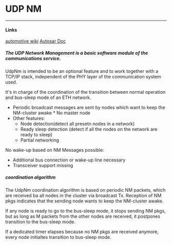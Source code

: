 # UDP NM
- - -
#### Links
[automotive wiki](https://automotive.wiki/index.php/UDP_Network_Management)
[Autosar Doc](https://www.autosar.org/fileadmin/files/standards/classic/4-3/software-architecture/communication-stack/standard/AUTOSAR_SWS_UDPNetworkManagement.pdf)

##### The UDP Network Management is a basic software module of the communications service.

UdpNm is intended to be an optional feature and to work together with a TCP/IP
stack, independent of the PHY layer of the communication system used.

It's in charge of the coordination of the transition between normal operation
and bus-sleep mode of an ETH network.
* Periodic broadcast messages are sent by nodes which want to keep the NM-cluster
awake * No master node
* Other features:
  - Node detection(detect all presetn nodes in a network)
  - Ready sleep detection (detect if all the nodes on the network are ready to sleep)
  - Partial networking


No wake-up based on NM Messages possible:
* Additional bus connection or wake-up line necessary
* Transceiver support missing


##### coordination algorithm

The UdpNm coordination algorithm is based on periodic NM packets, which are received
ba all nodes in the cluster via broadcast Tx. Reception of NM pkgs indicates that
the sending node wants to keep the NM-cluster awake.

If any node is ready to go to the bus-sleep mode, it stops sending NM pkgs, but
as long as M packets from the other nodes are received, it postpones transition
to the bus-sleep mode.

If a dedicated timer elapses because no NM pkgs are received anymore, every node
initialtes transition to bus-sleep mode.
